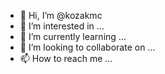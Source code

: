 - 👋 Hi, I’m @kozakmc
- 👀 I’m interested in ...
- 🌱 I’m currently learning ...
- 💞️ I’m looking to collaborate on ...
- 📫 How to reach me ...

<!---
kozakmc/kozakmc is a ✨ special ✨ repository because its `README.md` (this file) appears on your GitHub profile.
You can click the Preview link to take a look at your changes.
--->
